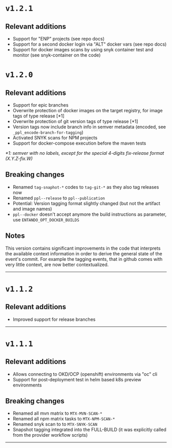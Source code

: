 # `v1.2.1`

## Relevant additions

- Support for "ENP" projects (see repo docs)
- Support for a second docker login via "ALT" docker vars (see repo docs)
- Support for docker images scans by using snyk container test and monitor (see snyk-container on the code)

# `v1.2.0`

## Relevant additions

- Support for epic branches
- Overwrite protection of docker images on the target registry, for image tags of type release \[*1\]
- Overwrite protection of git version tags of type release \[*1\]
- Version tags now include branch info in semver metadata (encoded, see `_ppl_encode-branch-for-tagging`)
- Activated SNYK scans for NPM projects
- Support for docker-compose execution before the maven tests

_*1: semver with no labels, except for the special 4-digits fix-release format (X.Y.Z-fix.W)_


## Breaking changes

- Renamed `tag-snaphot-*` codes to `tag-git-*` as they also tag releases now
- Renamed `ppl--release` to `ppl--publication`
- Potential: Version tagging format slightly changed (but not the artifact and image names)
- `ppl--docker` doesn't accept anymore the build instructions as parameter, use `ENTANDO_OPT_DOCKER_BUILDS`

## Notes

This version contains significant improvements in the code that interprets the available
context information in order to derive the general state of the event's commit. For example
the tagging events, that in github comes with very little context, are now better contextualized.

---

# `v1.1.2`

## Relevant additions

- Improved support for release branches

---

# `v1.1.1`

## Relevant additions

- Allows connecting to OKD/OCP (openshift) environments via "oc" cli
- Support for post-deployment test in helm based k8s preview environments

## Breaking changes

- Renamed all mvn matrix to `MTX-MVN-SCAN-*`
- Renamed all npm matrix tasks to `MTX-NPM-SCAN-*`
- Renamed snyk scan to to `MTX-SNYK-SCAN`
- Snapshot tagging integrated into the FULL-BUILD (it was explicitly called from the provider workflow scripts)

---
